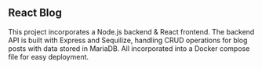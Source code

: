 ## React Blog

This project incorporates a Node.js backend & React frontend. The backend API is built with Express and Sequilize, handling CRUD operations for blog posts with data stored in MariaDB.
All incorporated into a Docker compose file for easy deployment.